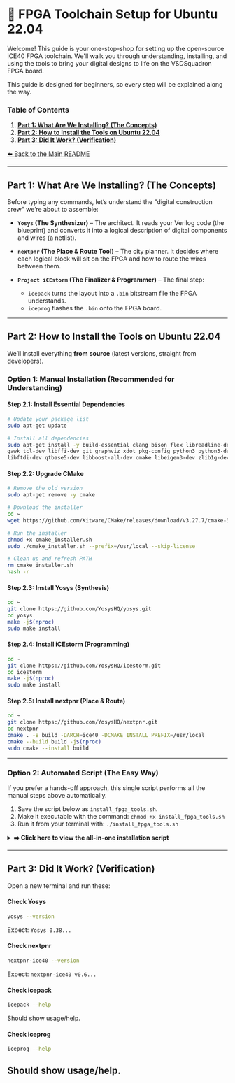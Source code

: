 # 🚀 FPGA Toolchain Setup for Ubuntu 22.04

Welcome! This guide is your one-stop-shop for setting up the open-source iCE40 FPGA toolchain. We'll walk you through understanding, installing, and using the tools to bring your digital designs to life on the VSDSquadron FPGA board.

This guide is designed for beginners, so every step will be explained along the way.

### Table of Contents

1. [**Part 1: What Are We Installing? (The Concepts)**](#part-1-what-are-we-installing-the-concepts)
2. [**Part 2: How to Install the Tools on Ubuntu 22.04**](#part-2-how-to-install-the-tools-on-ubuntu-2204)
3. [**Part 3: Did It Work? (Verification)**](#part-3-did-it-work-verification)

[⬅️ Back to the Main README](README.md)

---

## Part 1: What Are We Installing? (The Concepts)

Before typing any commands, let’s understand the "digital construction crew" we’re about to assemble:

* **`Yosys` (The Synthesizer)** – The architect. It reads your Verilog code (the blueprint) and converts it into a logical description of digital components and wires (a netlist).
* **`nextpnr` (The Place & Route Tool)** – The city planner. It decides where each logical block will sit on the FPGA and how to route the wires between them.
* **`Project iCEstorm` (The Finalizer & Programmer)** – The final step:

  * `icepack` turns the layout into a `.bin` bitstream file the FPGA understands.
  * `iceprog` flashes the `.bin` onto the FPGA board.

---

## Part 2: How to Install the Tools on Ubuntu 22.04

We’ll install everything **from source** (latest versions, straight from developers).

### Option 1: Manual Installation (Recommended for Understanding)

#### **Step 2.1: Install Essential Dependencies**

```bash
# Update your package list
sudo apt-get update

# Install all dependencies
sudo apt-get install -y build-essential clang bison flex libreadline-dev \
gawk tcl-dev libffi-dev git graphviz xdot pkg-config python3 python3-dev \
libftdi-dev qtbase5-dev libboost-all-dev cmake libeigen3-dev zlib1g-dev python-is-python3
```

#### **Step 2.2: Upgrade CMake**

```bash
# Remove the old version
sudo apt-get remove -y cmake

# Download the installer
cd ~
wget https://github.com/Kitware/CMake/releases/download/v3.27.7/cmake-3.27.7-linux-x86_64.sh -O cmake_installer.sh

# Run the installer
chmod +x cmake_installer.sh
sudo ./cmake_installer.sh --prefix=/usr/local --skip-license

# Clean up and refresh PATH
rm cmake_installer.sh
hash -r
```

#### **Step 2.3: Install Yosys (Synthesis)**

```bash
cd ~
git clone https://github.com/YosysHQ/yosys.git
cd yosys
make -j$(nproc)
sudo make install
```

#### **Step 2.4: Install iCEstorm (Programming)**

```bash
cd ~
git clone https://github.com/YosysHQ/icestorm.git
cd icestorm
make -j$(nproc)
sudo make install
```

#### **Step 2.5: Install nextpnr (Place & Route)**

```bash
cd ~
git clone https://github.com/YosysHQ/nextpnr.git
cd nextpnr
cmake . -B build -DARCH=ice40 -DCMAKE_INSTALL_PREFIX=/usr/local
cmake --build build -j$(nproc)
sudo cmake --install build
```

---

### Option 2: Automated Script (The Easy Way)

If you prefer a hands-off approach, this single script performs all the manual steps above automatically.

1.  Save the script below as `install_fpga_tools.sh`.
2.  Make it executable with the command: `chmod +x install_fpga_tools.sh`
3.  Run it from your terminal with: `./install_fpga_tools.sh`
<details>
<summary><strong>➡️ Click here to view the all-in-one installation script</strong></summary>

```bash
#!/bin/bash
# Automated iCE40 FPGA toolchain installation on Ubuntu 22.04
set -e
echo "--- Starting Automated FPGA Toolchain Installation ---"

echo ">>> [STEP 1/6] Installing dependencies..."
sudo apt-get update
sudo apt-get install -y build-essential clang bison flex libreadline-dev gawk tcl-dev libffi-dev git graphviz xdot pkg-config python3 python3-dev libftdi-dev qtbase5-dev libboost-all-dev cmake libeigen3-dev zlib1g-dev python-is-python3

echo ">>> [STEP 2/6] Upgrading CMake..."
sudo apt-get remove -y cmake
cd ~
wget https://github.com/Kitware/CMake/releases/download/v3.27.7/cmake-3.27.7-linux-x86_64.sh -O cmake_installer.sh
chmod +x cmake_installer.sh
sudo ./cmake_installer.sh --prefix=/usr/local --skip-license
rm cmake_installer.sh
hash -r

echo ">>> [STEP 3/6] Installing Yosys..."
cd ~
git clone https://github.com/YosysHQ/yosys.git
cd yosys
make -j$(nproc)
sudo make install

echo ">>> [STEP 4/6] Installing iCEstorm..."
cd ~
git clone https://github.com/YosysHQ/icestorm.git
cd icestorm
make -j$(nproc)
sudo make install

echo ">>> [STEP 5/6] Installing nextpnr..."
cd ~
git clone https://github.com/YosysHQ/nextpnr.git
cd nextpnr
cmake . -B build -DARCH=ice40 -DCMAKE_INSTALL_PREFIX=/usr/local
cmake --build build -j$(nproc)
sudo cmake --install build

echo ""
echo "--- ✅ FPGA Toolchain Installation Complete! ---"
echo "Proceed to Part 3 to verify the installation."
```

</details>

---

## Part 3: Did It Work? (Verification)

Open a new terminal and run these:

#### **Check Yosys**

```bash
yosys --version
```
Expect: `Yosys 0.38...`

#### **Check nextpnr**

```bash
nextpnr-ice40 --version
```
Expect: `nextpnr-ice40 v0.6...`

#### **Check icepack**

```bash
icepack --help
```
Should show usage/help.

#### **Check iceprog**

```bash
iceprog --help
```
Should show usage/help.
---
